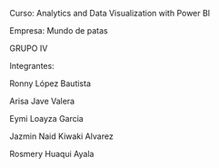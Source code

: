 Curso: Analytics and Data Visualization with Power BI

Empresa: Mundo de patas

GRUPO IV

Integrantes:

Ronny López Bautista

Arisa Jave Valera

Eymi Loayza Garcia

Jazmin Naid Kiwaki Alvarez

Rosmery Huaqui Ayala
